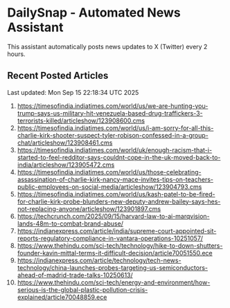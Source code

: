 # DailySnap - Automated News Assistant

This assistant automatically posts news updates to X (Twitter) every 2 hours.

## Recent Posted Articles

Last updated: Mon Sep 15 22:18:34 UTC 2025

1. https://timesofindia.indiatimes.com/world/us/we-are-hunting-you-trump-says-us-military-hit-venezuela-based-drug-traffickers-3-terrorists-killed/articleshow/123908600.cms
2. https://timesofindia.indiatimes.com/world/us/i-am-sorry-for-all-this-charlie-kirk-shooter-suspect-tyler-robison-confessed-in-a-group-chat/articleshow/123908461.cms
3. https://timesofindia.indiatimes.com/world/uk/enough-racism-that-i-started-to-feel-redditor-says-couldnt-cope-in-the-uk-moved-back-to-india/articleshow/123905472.cms
4. https://timesofindia.indiatimes.com/world/us/those-celebrating-assassination-of-charlie-kirk-nancy-mace-invites-tips-on-teachers-public-employees-on-social-media/articleshow/123904793.cms
5. https://timesofindia.indiatimes.com/world/us/kash-patel-to-be-fired-for-charlie-kirk-probe-blunders-new-deputy-andrew-bailey-says-hes-not-replacing-anyone/articleshow/123901897.cms
6. https://techcrunch.com/2025/09/15/harvard-law-to-ai-marqvision-lands-48m-to-combat-brand-abuse/
7. https://indianexpress.com/article/india/supreme-court-appointed-sit-reports-regulatory-compliance-in-vantara-operations-10251057/
8. https://www.thehindu.com/sci-tech/technology/hike-to-down-shutters-founder-kavin-mittal-terms-it-difficult-decision/article70051550.ece
9. https://indianexpress.com/article/technology/tech-news-technology/china-launches-probes-targeting-us-semiconductors-ahead-of-madrid-trade-talks-10250613/
10. https://www.thehindu.com/sci-tech/energy-and-environment/how-serious-is-the-global-plastic-pollution-crisis-explained/article70048859.ece

